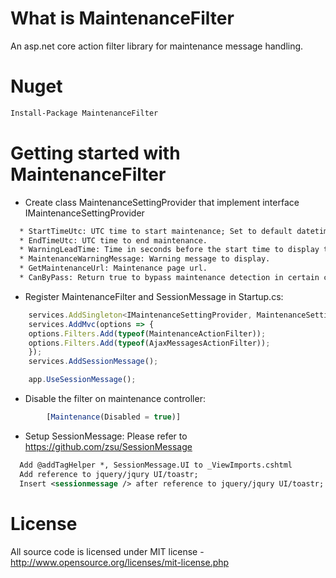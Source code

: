 # What is MaintenanceFilter

An asp.net core action filter library for maintenance message handling.

# Nuget
```xml
Install-Package MaintenanceFilter
```
# Getting started with MaintenanceFilter 

  * Create class MaintenanceSettingProvider that implement interface IMaintenanceSettingProvider
```xml
  * StartTimeUtc: UTC time to start maintenance; Set to default datetime value will disable maintenance detection.
  * EndTimeUtc: UTC time to end maintenance.
  * WarningLeadTime: Time in seconds before the start time to display the maintenance warning message. Set to 0 to disable warning message.
  * MaintenanceWarningMessage: Warning message to display.
  * GetMaintenanceUrl: Maintenance page url.
  * CanByPass: Return true to bypass maintenance detection in certain circumstance.
```
  * Register MaintenanceFilter and SessionMessage in Startup.cs:
```js
    services.AddSingleton<IMaintenanceSettingProvider, MaintenanceSettingProvider>();
    services.AddMvc(options => {
	options.Filters.Add(typeof(MaintenanceActionFilter));
	options.Filters.Add(typeof(AjaxMessagesActionFilter));
    });
    services.AddSessionMessage();
```            
```js            
    app.UseSessionMessage();
```
  * Disable the filter on maintenance controller:
```js
		[Maintenance(Disabled = true)]
```
  * Setup SessionMessage: Please refer to https://github.com/zsu/SessionMessage
```xml
  Add @addTagHelper *, SessionMessage.UI to _ViewImports.cshtml
  Add reference to jquery/jqury UI/toastr;
  Insert <sessionmessage /> after reference to jquery/jqury UI/toastr;
```

# License
All source code is licensed under MIT license - http://www.opensource.org/licenses/mit-license.php
